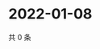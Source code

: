 # 2022-01-08

共 0 条

<!-- BEGIN WEIBO -->
<!-- 最后更新时间 Sat Jan 08 2022 06:15:09 GMT+0800 (China Standard Time) -->

<!-- END WEIBO -->
